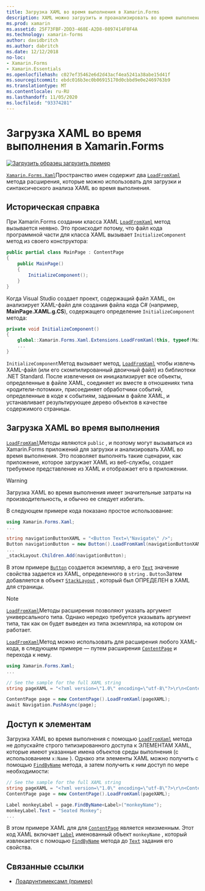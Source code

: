 ```yaml
---
title: Загрузка XAML во время выполнения в Xamarin.Forms
description: XAML можно загрузить и проанализировать во время выполнения с помощью методов расширения Лоадфромксамл.
ms.prod: xamarin
ms.assetid: 25F73FBF-2DD3-468E-A2D8-0897414F0F4A
ms.technology: xamarin-forms
author: davidbritch
ms.author: dabritch
ms.date: 12/12/2018
no-loc:
- Xamarin.Forms
- Xamarin.Essentials
ms.openlocfilehash: c027ef35462e6d2d43acf4ea5241a38abe15d41f
ms.sourcegitcommit: ebdc016b3ec0b06915170d0cbbd9e0e2469763b9
ms.translationtype: MT
ms.contentlocale: ru-RU
ms.lasthandoff: 11/05/2020
ms.locfileid: "93374281"
---
```

# <a name="loading-xaml-at-runtime-in-xamarinforms"></a>Загрузка XAML во время выполнения в Xamarin.Forms

[![Загрузить образец](~/media/shared/download.png) загрузить пример](/samples/xamarin/xamarin-forms-samples/xaml-loadruntimexaml)

[`Xamarin.Forms.Xaml`](xref:Xamarin.Forms.Xaml)Пространство имен содержит два [`LoadFromXaml`](xref:Xamarin.Forms.Xaml.Extensions.LoadFromXaml*) метода расширения, которые можно использовать для загрузки и синтаксического анализа XAML во время выполнения.

## <a name="background"></a>Историческая справка

При Xamarin.Forms создании класса XAML [`LoadFromXaml`](xref:Xamarin.Forms.Xaml.Extensions.LoadFromXaml*) метод вызывается неявно. Это происходит потому, что файл кода программной части для класса XAML вызывает `InitializeComponent` метод из своего конструктора:

```csharp
public partial class MainPage : ContentPage
{
    public MainPage()
    {
        InitializeComponent();
    }
}
```

Когда Visual Studio создает проект, содержащий файл XAML, он анализирует XAML-файл для создания файла кода C# (например, **MainPage.XAML.g.CS**), содержащего определение `InitializeComponent` метода:

```csharp
private void InitializeComponent()
{
    global::Xamarin.Forms.Xaml.Extensions.LoadFromXaml(this, typeof(MainPage));
    ...
}
```

`InitializeComponent`Метод вызывает метод, [`LoadFromXaml`](xref:Xamarin.Forms.Xaml.Extensions.LoadFromXaml*) чтобы извлечь XAML-файл (или его скомпилированный двоичный файл) из библиотеки .NET Standard. После извлечения он инициализирует все объекты, определенные в файле XAML, соединяет их вместе в отношениях типа «родители-потомки», присоединяет обработчики событий, определенные в коде к событиям, заданным в файле XAML, и устанавливает результирующее дерево объектов в качестве содержимого страницы.

## <a name="loading-xaml-at-runtime"></a>Загрузка XAML во время выполнения

[`LoadFromXaml`](xref:Xamarin.Forms.Xaml.Extensions.LoadFromXaml*)Методы являются `public` , и поэтому могут вызываться из Xamarin.Forms приложений для загрузки и анализировать XAML во время выполнения. Это позволяет выполнять такие сценарии, как приложение, которое загружает XAML из веб-службы, создает требуемое представление из XAML и отображает его в приложении.

> [!WARNING]
> Загрузка XAML во время выполнения имеет значительные затраты на производительность, и обычно ее следует избегать.

В следующем примере кода показано простое использование:

```csharp
using Xamarin.Forms.Xaml;
...

string navigationButtonXAML = "<Button Text=\"Navigate\" />";
Button navigationButton = new Button().LoadFromXaml(navigationButtonXAML);
...
_stackLayout.Children.Add(navigationButton);
```

В этом примере [`Button`](xref:Xamarin.Forms.Button) создается экземпляр, а его [`Text`](xref:Xamarin.Forms.Button.Text) значение свойства задается из XAML, определенного в `string` . `Button`Затем добавляется в объект [`StackLayout`](xref:Xamarin.Forms.StackLayout) , который был ОПРЕДЕЛЕН в XAML для страницы.

> [!NOTE]
> [`LoadFromXaml`](xref:Xamarin.Forms.Xaml.Extensions.LoadFromXaml*)Методы расширения позволяют указать аргумент универсального типа. Однако нередко требуется указывать аргумент типа, так как он будет выведен из типа экземпляра, на котором он работает.

[`LoadFromXaml`](xref:Xamarin.Forms.Xaml.Extensions.LoadFromXaml*)Метод можно использовать для расширения любого XAML-кода, в следующем примере — путем расширения [`ContentPage`](xref:Xamarin.Forms.ContentPage) и перехода к нему.

```csharp
using Xamarin.Forms.Xaml;
...

// See the sample for the full XAML string
string pageXAML = "<?xml version=\"1.0\" encoding=\"utf-8\"?>\r\n<ContentPage xmlns=\"http://xamarin.com/schemas/2014/forms\"\nxmlns:x=\"http://schemas.microsoft.com/winfx/2009/xaml\"\nx:Class=\"LoadRuntimeXAML.CatalogItemsPage\"\nTitle=\"Catalog Items\">\n</ContentPage>";

ContentPage page = new ContentPage().LoadFromXaml(pageXAML);
await Navigation.PushAsync(page);
```

## <a name="accessing-elements"></a>Доступ к элементам

Загрузка XAML во время выполнения с помощью [`LoadFromXaml`](xref:Xamarin.Forms.Xaml.Extensions.LoadFromXaml*) метода не допускайте строго типизированного доступа к ЭЛЕМЕНТАМ XAML, которые имеют указанные имена объектов среды выполнения (с использованием `x:Name` ). Однако эти элементы XAML можно получить с помощью [`FindByName`](xref:Xamarin.Forms.NameScopeExtensions.FindByName*) метода, а затем получить к ним доступ по мере необходимости:

```csharp
// See the sample for the full XAML string
string pageXAML = "<?xml version=\"1.0\" encoding=\"utf-8\"?>\r\n<ContentPage xmlns=\"http://xamarin.com/schemas/2014/forms\"\nxmlns:x=\"http://schemas.microsoft.com/winfx/2009/xaml\"\nx:Class=\"LoadRuntimeXAML.CatalogItemsPage\"\nTitle=\"Catalog Items\">\n<StackLayout>\n<Label x:Name=\"monkeyName\"\n />\n</StackLayout>\n</ContentPage>";
ContentPage page = new ContentPage().LoadFromXaml(pageXAML);

Label monkeyLabel = page.FindByName<Label>("monkeyName");
monkeyLabel.Text = "Seated Monkey";
...
```

В этом примере XAML для для [`ContentPage`](xref:Xamarin.Forms.ContentPage) является неизменным. Этот код XAML включает [`Label`](xref:Xamarin.Forms.Label) именованный объект `monkeyName` , который извлекается с помощью [`FindByName`](xref:Xamarin.Forms.NameScopeExtensions.FindByName*) метода до [`Text`](xref:Xamarin.Forms.Label.Text) задания его свойства.

## <a name="related-links"></a>Связанные ссылки

- [Лоадрунтимексамл (пример)](/samples/xamarin/xamarin-forms-samples/xaml-loadruntimexaml)